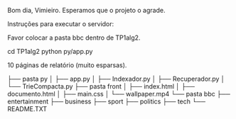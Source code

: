 Bom dia, Vimieiro.
Esperamos que o projeto o agrade.

Instruções para executar o servidor:

Favor colocar a pasta bbc dentro de TP1alg2.

cd TP1alg2
python py/app.py

10 páginas de relatório (muito esparsas).

├── pasta py
│   ├── app.py
│   ├── Indexador.py
│   ├── Recuperador.py
│   └── TrieCompacta.py
├── pasta front
│   ├── index.html
│   ├── documento.html
│   ├── main.css
│   └── wallpaper.mp4
└── pasta bbc
    ├── entertainment
    ├── business
    ├── sport
    ├── politics
    ├── tech
    └── README.TXT
